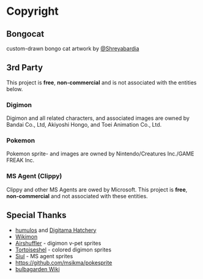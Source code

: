 # Copyright

## Bongocat

custom-drawn bongo cat artwork by [@Shreyabardia](https://github.com/Shreyabardia)


## 3rd Party

This project is **free**, **non-commercial** and is not associated with the entities below.

### Digimon

Digimon and all related characters, and associated images are owned by Bandai Co., Ltd, Akiyoshi Hongo, and Toei Animation Co., Ltd.

### Pokemon

Pokemon sprite- and images are owned by Nintendo/Creatures Inc./GAME FREAK Inc.

### MS Agent (Clippy)

Clippy and other MS Agents are owed by Microsoft.
This project is **free**, **non-commercial** and not associated with these entities.

## Special Thanks

- [humulos](https://www.youtube.com/channel/UCVx-uPYR8xyax_tHJjFddhw) and [Digitama Hatchery](https://humulos.com/digimon/) 
- [Wikimon](https://wikimon.net/) 
- [Airshuffler](https://www.spriters-resource.com/submitter/airshuffler/) - digimon v-pet sprites
- [Tortoiseshel](https://withthewill.net/threads/full-color-digimon-dot-sprites.25843/) - colored digimon sprites
- [Siul](https://www.spriters-resource.com/pc_computer/microsoftofficexp/sheet/104487/) - MS agent sprites
- https://github.com/msikma/pokesprite
- [bulbagarden Wiki](https://archives.bulbagarden.net/wiki/Category:Animated_menu_sprites)
